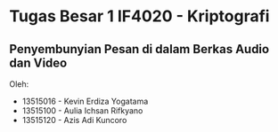 # Tugas Besar 1 IF4020 - Kriptografi
## Penyembunyian Pesan di dalam Berkas Audio dan Video

Oleh:
  - 13515016 - Kevin Erdiza Yogatama
  - 13515100 - Aulia Ichsan Rifkyano
  - 13515120 - Azis Adi Kuncoro

